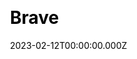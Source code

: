 ---
title: Brave
website: https://brave.com/
date: 2023-02-12T00:00:00.000Z
description:
ssg:
  - Hugo
css:
  
cms:
  
category:
  - others
draft: false
---